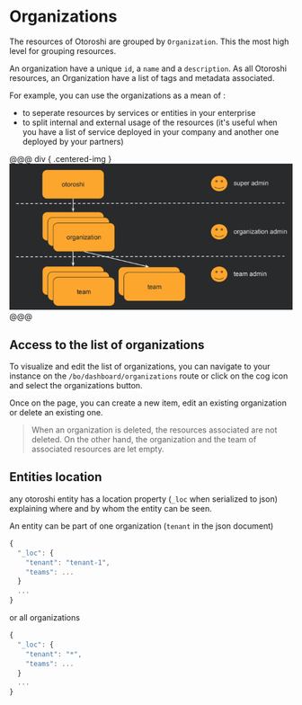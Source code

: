# Organizations

The resources of Otoroshi are grouped by `Organization`. This the most high level for grouping resources.

An organization have a unique `id`, a `name` and a `description`. As all Otoroshi resources, an Organization have a list of tags and metadata associated.

For example, you can use the organizations as a mean of :

* to seperate resources by services or entities in your enterprise
* to split internal and external usage of the resources (it's useful when you have a list of service deployed in your company and another one deployed by your partners)

@@@ div { .centered-img }
<img src="../imgs/organizations-and-teams.png" />
@@@

## Access to the list of organizations

To visualize and edit the list of organizations, you can navigate to your instance on the `/bo/dashboard/organizations` route or click on the cog icon and select the organizations button.

Once on the page, you can create a new item, edit an existing organization or delete an existing one.

> When an organization is deleted, the resources associated are not deleted. On the other hand, the organization and the team of associated resources are let empty.

## Entities location

any otoroshi entity has a location property (`_loc` when serialized to json) explaining where and by whom the entity can be seen. 

An entity can be part of one organization (`tenant` in the json document)

```javascript
{
  "_loc": {
    "tenant": "tenant-1",
    "teams": ...
  }
  ...
}
```

or all organizations

```javascript
{
  "_loc": {
    "tenant": "*",
    "teams": ...
  }
  ...
}
```

